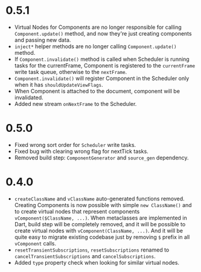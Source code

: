 # 0.5.1

- Virtual Nodes for Components are no longer responsible for calling
  `Component.update()` method, and now they're just creating
  components and passing new data.
- `inject*` helper methods are no longer calling `Component.update()`
  method.
- If `Component.invalidate()` method is called when Scheduler is
  running tasks for the currentFrame, Component is registered to the
  `currentFrame` write task queue, otherwise to the `nextFrame`.
- `Component.invalidate()` will register Component in the Scheduler
  only when it has `shouldUpdateViewFlags`.
- When Component is attached to the document, component will be
  invalidated.
- Added new stream `onNextFrame` to the Scheduler.

# 0.5.0

- Fixed wrong sort order for `Scheduler` write tasks.
- Fixed bug with clearing wrong flag for nextTick tasks.
- Removed build step: `ComponentGenerator` and `source_gen`
  dependency.

# 0.4.0

- `createClassName` and `vClassName` auto-generated functions removed.
  Creating Components is now possible with simple `new ClassName()` and
  to create virtual nodes that represent components
  `vComponent($ClassName, ...)`. When metaclasses are implemented in
  Dart, build step will be completely removed, and it will be possible to
  create virtual nodes with `vComponent(ClassName, ...)`. And it will be
  quite easy to migrate existing codebase just by removing `$` prefix
  in all `vComponent` calls.
- `resetTransientSubscriptions`, `resetSubscriptions` renamed to
  `cancelTransientSubscriptions` and `cancelSubscriptions`.
- Added `type` property check when looking for similar virtual nodes.
